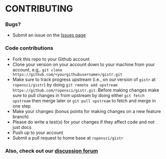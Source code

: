 # CONTRIBUTING #

### Bugs?

* Submit an issue on the [Issues page](https://github.com/ropensci/gistr/issues)

### Code contributions

* Fork this repo to your Github account
* Clone your version on your account down to your machine from your account, e.g,. `git clone https://github.com/<yourgithubusername>/gistr.git`
* Make sure to track progress upstream (i.e., on our version of `gistr` at `ropensci/gistr`) by doing `git remote add upstream https://github.com/ropensci/gistr.git`. Before making changes make sure to pull changes in from upstream by doing either `git fetch upstream` then merge later or `git pull upstream` to fetch and merge in one step
* Make your changes (bonus points for making changes on a new feature branch)
* Please do write a test(s) for your changes if they affect code and not just docs
* Push up to your account
* Submit a pull request to home base at `ropensci/gistr`

### Also, check out our [discussion forum](https://discuss.ropensci.org)
